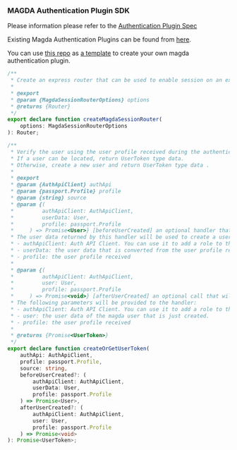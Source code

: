 ### MAGDA Authentication Plugin SDK

Please information please refer to the [Authentication Plugin Spec](https://github.com/magda-io/magda/blob/master/docs/docs/authentication-plugin-spec.md)

Existing Magda Authentication Plugins can be found from [here](https://github.com/magda-io?q=magda-auth).

You can use [this repo](https://github.com/magda-io/magda-auth-template) as [a template](https://docs.github.com/en/free-pro-team@latest/github/creating-cloning-and-archiving-repositories/creating-a-repository-from-a-template) to create your own magda authentication plugin.

```typescript
/**
 * Create an express router that can be used to enable session on an express application.
 *
 * @export
 * @param {MagdaSessionRouterOptions} options
 * @returns {Router}
 */
export declare function createMagdaSessionRouter(
    options: MagdaSessionRouterOptions
): Router;

/**
 * Verify the user using the user profile received during the authentication.
 * If a user can be located, return UserToken type data.
 * Otherwise, create a new user and return UserToken type data .
 *
 * @export
 * @param {AuthApiClient} authApi
 * @param {passport.Profile} profile
 * @param {string} source
 * @param {(
 *         authApiClient: AuthApiClient,
 *         userData: User,
 *         profile: passport.Profile
 *     ) => Promise<User>} [beforeUserCreated] an optional handler that will be called just before a user is created.
 * The user data returned by this handler will be used to create a user record. The following parameters will be provided to the handler:
 * - authApiClient: Auth API Client. You can use it to add a role to the user.
 * - userData: the user data that is converted from the user profile received using the default conversion logic.
 * - profile: the user profile received
 *
 * @param {(
 *         authApiClient: AuthApiClient,
 *         user: User,
 *         profile: passport.Profile
 *     ) => Promise<void>} [afterUserCreated] an optional call that will be called when a user has just been created.
 * The following parameters will be provided to the handler:
 * - authApiClient: Auth API Client. You can use it to add a role to the user.
 * - user: the user data of the magda user that is just created.
 * - profile: the user profile received
 *
 * @returns {Promise<UserToken>}
 */
export declare function createOrGetUserToken(
    authApi: AuthApiClient,
    profile: passport.Profile,
    source: string,
    beforeUserCreated?: (
        authApiClient: AuthApiClient,
        userData: User,
        profile: passport.Profile
    ) => Promise<User>,
    afterUserCreated?: (
        authApiClient: AuthApiClient,
        user: User,
        profile: passport.Profile
    ) => Promise<void>
): Promise<UserToken>;
```
